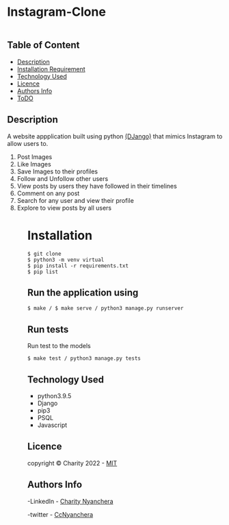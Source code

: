 
# Instagram-Clone

<img src="">

<br>

## Table of Content

- [Description](#description)
- [Installation Requirement](#Installation)
- [Technology Used](#technology-used)
- [Licence](#licence)
- [Authors Info](#author-Info)
- [ToDO](#To-Do)


## Description

A website appplication built using python <a href='https://docs.djangoproject.com/en/4.0/'>(DJango)</a> that mimics Instagram to allow users to.
<ol>
<li> Post Images</li>
<li> Like Images</li>
<li> Save Images to their profiles </li>
<li> Follow and Unfollow other users </li>
<li> View posts by users they have followed in their timelines </li>
<li>Comment on any post </li>
<li> Search for any user and view their profile </li>
<li> Explore to view posts by all users </li>


<ol>

#  Installation 

```
$ git clone
$ python3 -m venv virtual 
$ pip install -r requirements.txt
$ pip list 

```

## Run the application using 

```
$ make / $ make serve / python3 manage.py runserver
```
## Run tests

Run test to the models
```
$ make test / python3 manage.py tests
```


## Technology Used

<ul>
<li>
python3.9.5
 </li>
  <li>
Django 
 </li>
<li>
pip3
</li>
<li>
PSQL 
</li>
<li>
Javascript
</li>
</ul>


## Licence

   copyright © Charity 2022 - <a href="#"> MIT </a>

## Authors Info

-LinkedIn - [Charity Nyanchera](https://www.linkedin.com/in/charitynyanchera)

-twitter - [CcNyanchera](https://twitter.com/CcNyanchera)


